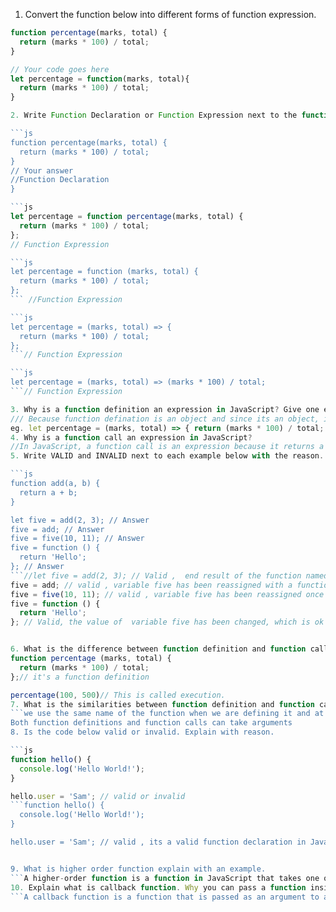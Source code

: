 1. Convert the function below into different forms of function expression.

```js
function percentage(marks, total) {
  return (marks * 100) / total;
}

// Your code goes here
let percentage = function(marks, total){
  return (marks * 100) / total;
}

2. Write Function Declaration or Function Expression next to the function.

```js
function percentage(marks, total) {
  return (marks * 100) / total;
}
// Your answer
//Function Declaration
}

```js
let percentage = function percentage(marks, total) {
  return (marks * 100) / total;
};
// Function Expression 

```js
let percentage = function (marks, total) {
  return (marks * 100) / total;
};
``` //Function Expression

```js
let percentage = (marks, total) => {
  return (marks * 100) / total;
};
```// Function Expression

```js
let percentage = (marks, total) => (marks * 100) / total;
```// Function Expression

3. Why is a function definition an expression in JavaScript? Give one example of function expression.
/// Because function defination is an object and since its an object, it can be stored in a variable and used as value.
eg. let percentage = (marks, total) => { return (marks * 100) / total; }; 
4. Why is a function call an expression in JavaScript?
//In JavaScript, a function call is an expression because it returns a value. When a function is called, it is evaluated and the code within the function is executed. This can result in a value being returned from the function, which can then be used in the expression in which the function call appears.
5. Write VALID and INVALID next to each example below with the reason.

```js
function add(a, b) {
  return a + b;
}

let five = add(2, 3); // Answer
five = add; // Answer
five = five(10, 11); // Answer
five = function () {
  return 'Hello';
}; // Answer
```//let five = add(2, 3); // Valid ,  end result of the function named add has been assigned to variable named five
five = add; // valid , variable five has been reassigned with a function reference named add;
five = five(10, 11); // valid , variable five has been reassigned once again.
five = function () {
  return 'Hello';
}; // Valid, the value of  variable five has been changed, which is ok to do.


6. What is the difference between function definition and function call? Explain with an example.
function percentage (marks, total) {
  return (marks * 100) / total;
};// it's a function definition

percentage(100, 500)// This is called execution.
7. What is the similarities between function definition and function call?
```we use the same name of the function when we are defining it and at the time of execution. Both function definitions and function calls involve the use of the function keyword. ction that has already been defined.
Both function definitions and function calls can take arguments
8. Is the code below valid or invalid. Explain with reason.

```js
function hello() {
  console.log('Hello World!');
}

hello.user = 'Sam'; // valid or invalid
```function hello() {
  console.log('Hello World!');
}

hello.user = 'Sam'; // valid , its a valid function declaration in JavaScript.


9. What is higher order function explain with an example.
```A higher-order function is a function in JavaScript that takes one or more functions as arguments, or returns a function as output.
10. Explain what is callback function. Why you can pass a function inside a function?
```A callback function is a function that is passed as an argument to another function, and is executed after the outer function has completed. You can pass a function inside a function because functions are first-class citizens in JavaScript, meaning they can be treated like any other data type (such as a string or number). This means that they can be assigned to variables, passed as arguments to functions, and returned as output from functions.